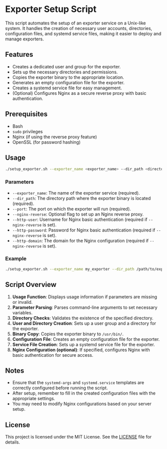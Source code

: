 # Exporter Setup Script

This script automates the setup of an exporter service on a Unix-like system. It handles the creation of necessary user accounts, directories, configuration files, and systemd service files, making it easier to deploy and manage exporters.

## Features

- Creates a dedicated user and group for the exporter.
- Sets up the necessary directories and permissions.
- Copies the exporter binary to the appropriate location.
- Generates an empty configuration file for the exporter.
- Creates a systemd service file for easy management.
- (Optional) Configures Nginx as a secure reverse proxy with basic authentication.

## Prerequisites

- Bash
- `sudo` privileges
- Nginx (if using the reverse proxy feature)
- OpenSSL (for password hashing)

## Usage

```bash
./setup_exporter.sh --exporter_name <exporter_name> --dir_path <directory_path> --port <exporter_port> [--nginx-reverse --http-user <http_user> --http-password <http_password> --http-domain <http_domain>]
```

### Parameters

- `--exporter_name`: The name of the exporter service (required).
- `--dir_path`: The directory path where the exporter binary is located (required).
- `--port`: The port on which the exporter will run (required).
- `--nginx-reverse`: Optional flag to set up an Nginx reverse proxy.
- `--http-user`: Username for Nginx basic authentication (required if `--nginx-reverse` is set).
- `--http-password`: Password for Nginx basic authentication (required if `--nginx-reverse` is set).
- `--http-domain`: The domain for the Nginx configuration (required if `--nginx-reverse` is set).

### Example

```bash
./setup_exporter.sh --exporter_name my_exporter --dir_path /path/to/exporter --port 8080 --nginx-reverse --http-user admin --http-password mysecurepassword --http-domain example.com
```

## Script Overview

1. **Usage Function**: Displays usage information if parameters are missing or invalid.
2. **Parameter Parsing**: Parses command-line arguments to set necessary variables.
3. **Directory Checks**: Validates the existence of the specified directory.
4. **User and Directory Creation**: Sets up a user group and a directory for the exporter.
5. **Binary Copy**: Copies the exporter binary to `/usr/bin/`.
6. **Configuration File**: Creates an empty configuration file for the exporter.
7. **Service File Creation**: Sets up a systemd service file for the exporter.
8. **Nginx Configuration (optional)**: If specified, configures Nginx with basic authentication for secure access.

## Notes

- Ensure that the `systemd-args` and `systemd.service` templates are correctly configured before running the script.
- After setup, remember to fill in the created configuration files with the appropriate settings.
- You may need to modify Nginx configurations based on your server setup.

## License

This project is licensed under the MIT License. See the [LICENSE](LICENSE) file for details.
